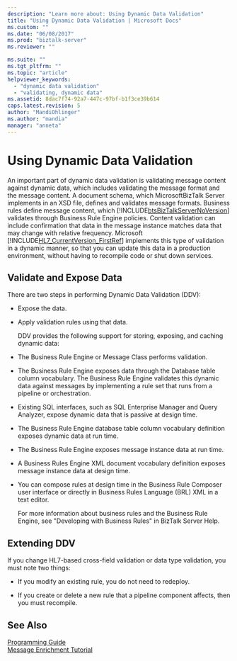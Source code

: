 ```yaml
---
description: "Learn more about: Using Dynamic Data Validation"
title: "Using Dynamic Data Validation | Microsoft Docs"
ms.custom: ""
ms.date: "06/08/2017"
ms.prod: "biztalk-server"
ms.reviewer: ""

ms.suite: ""
ms.tgt_pltfrm: ""
ms.topic: "article"
helpviewer_keywords: 
  - "dynamic data validation"
  - "validating, dynamic data"
ms.assetid: 8dac7f74-92a7-447c-97bf-b1f3ce39b614
caps.latest.revision: 5
author: "MandiOhlinger"
ms.author: "mandia"
manager: "anneta"
---
```

# Using Dynamic Data Validation
An important part of dynamic data validation is validating message content against dynamic data, which includes validating the message format and the message content. A document schema, which MicrosoftBizTalk Server implements in an XSD file, defines and validates message formats. Business rules define message content, which [!INCLUDE[btsBizTalkServerNoVersion](../../includes/btsbiztalkservernoversion-md.md)] validates through Business Rule Engine policies. Content validation can include confirmation that data in the message instance matches data that may change with relative frequency. Microsoft [!INCLUDE[HL7_CurrentVersion_FirstRef](../../includes/hl7-currentversion-firstref-md.md)] implements this type of validation in a dynamic manner, so that you can update this data in a production environment, without having to recompile code or shut down services.  
  
## Validate and Expose Data  
 There are two steps in performing Dynamic Data Validation (DDV):  
  
- Expose the data.  
  
- Apply validation rules using that data.  
  
  DDV provides the following support for storing, exposing, and caching dynamic data:  
  
- The Business Rule Engine or Message Class performs validation.  
  
- The Business Rule Engine exposes data through the Database table column vocabulary. The Business Rule Engine validates this dynamic data against messages by implementing a rule set that runs from a pipeline or orchestration.  
  
- Existing SQL interfaces, such as SQL Enterprise Manager and Query Analyzer, expose dynamic data that is passive at design time.  
  
- The Business Rule Engine database table column vocabulary definition exposes dynamic data at run time.  
  
- The Business Rule Engine exposes message instance data at run time.  
  
- A Business Rules Engine XML document vocabulary definition exposes message instance data at design time.  
  
- You can compose rules at design time in the Business Rule Composer user interface or directly in Business Rules Language (BRL) XML in a text editor.  
  
  For more information about business rules and the Business Rule Engine, see "Developing with Business Rules" in BizTalk Server Help.  
  
## Extending DDV  
 If you change HL7-based cross-field validation or data type validation, you must note two things:  
  
-   If you modify an existing rule, you do not need to redeploy.  
  
-   If you create or delete a new rule that a pipeline component affects, then you must recompile.  
  
## See Also  
 [Programming Guide](../../adapters-and-accelerators/accelerator-hl7/programming-guide1.md)   
 [Message Enrichment Tutorial](../../adapters-and-accelerators/accelerator-hl7/message-enrichment-tutorial.md)
